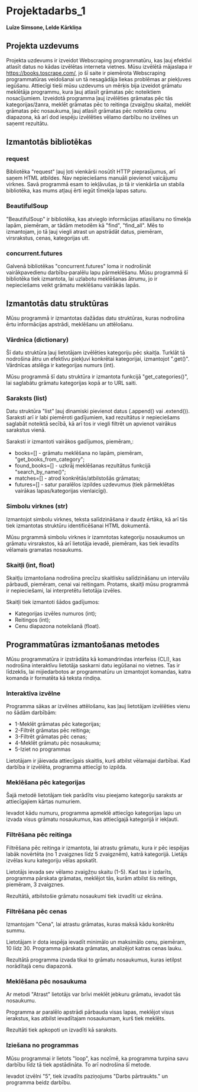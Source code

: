 # Projektadarbs_1
**Luīze Simsone, Lelde Kārkliņa**
## Projekta uzdevums
Projekta uzdevums ir izveidot Webscraping programmatūru, kas ļauj efektīvi atlasīt datus no kādas izvēlētas interneta vietnes. 
Mūsu izvēlētā mājaslapa ir https://books.toscrape.com/, jo šī saite ir piemērota Webscraping programmatūras veidošanai un tā nesagādāja liekas problēmas ar piekļuves iegūšanu. Attiecīgi tieši mūsu uzdevums un mērķis bija izveidot grāmatu meklētāja programmu, kura ļauj atlasīt grāmatas pēc noteiktiem nosacījumiem. 
Izveidotā programma ļauj izvēlēties grāmatas pēc tās kategorijas/žanra, meklēt grāmatas pēc to reitinga (zvaigžņu skaita), meklēt grāmatas pēc nosaukuma, ļauj atlasīt grāmatas pēc noteikta cenu diapazona, kā arī dod iespēju izvēlēties vēlamo darbību no izvēlnes un saņemt rezultātu. 

## Izmantotās bibliotēkas
### request
Bibliotēka "request" ļauj ļoti vienkārši nosūtīt HTTP pieprasījumus, arī saņem HTML atbildes. Nav nepieciešams manuāli pievienot vaicājumu virknes.
Savā programmā esam to iekļāvušas, jo tā ir vienkārša un stabila bibliotēka, kas mums atļauj ērti iegūt tīmekļa lapas saturu.

### BeautifulSoup
"BeautifulSoup" ir bibliotēka, kas atvieglo informācijas atlasīšanu no tīmekļa lapām, piemēram, ar tādām metodēm kā "find", "find_all".
Mēs to izmantojam, jo tā ļauj viegli atrast un apstrādāt datus, piemēram, virsrakstus, cenas, kategorijas utt.

### concurrent.futures
Galvenā bibliotēkas "concurrent.futures" loma ir nodrošināt vairākpavedienu darbību-paralēlu lapu pārmeklēšanu. 
Mūsu programmā šī bibliotēka tiek izmantota, lai uzlabotu meklēšanas ātrumu, jo ir nepieciešams veikt grāmatu meklēšanu vairākās lapās.


## Izmantotās datu struktūras
Mūsu programmā ir izmantotas dažādas datu struktūras, kuras nodrošina ērtu informācijas apstrādi, meklēšanu un attēlošanu.
### Vārdnīca (dictionary)
Šī datu struktūra ļauj lietotājam izvēlēties kategoriju pēc skaitļa. Turklāt tā nodrošina ātru un efektīvu piekļuvi konkrētai kategorijai, izmantojot ".get()". Vārdnīcas atslēga ir kategorijas numurs (int).

Mūsu programmā šī datu struktūra ir izmantota funkcijā "get_categories()", lai saglabātu grāmatu kategorijas kopā ar to URL saiti.
### Saraksts (list)
Datu struktūra "list" ļauj dinamiski pievienot datus (.append() vai .extend()). Saraksti arī ir labi piemēroti gadījumiem, kad rezultātus ir nepieciešams saglabāt noteiktā secībā, kā arī tos ir viegli filtrēt un apvienot vairākus sarakstus vienā.

Saraksti ir izmantoti vairākos gadījumos, piemēram,:
+ books=[] - grāmatu meklēšana no lapām, piemēram, "get_books_from_category";
+ found_books=[] - uzkrāj meklēšanas rezultātus funkcijā "search_by_name()";
+ matches=[] - atrod konkrētās/atbilstošās grāmatas;
+ futures=[] - satur paralēlos izpildes uzdevumus (tiek pārmeklētas vairākas lapas/kategorijas vienlaicīgi).
### Simbolu virknes (str)
Izmantojot simbolu virknes, teksta salīdzināšana ir daudz ērtāka, kā arī tās tiek izmantotas struktūru identificēšanai HTML dokumentā. 

Mūsu prgrammā simbolu virknes ir izamntotas kategoriju nosaukumos un grāmatu virsrakstos, kā arī lietotāja ievadē, piemēram, kas tiek ievadīts vēlamais gramatas nosaukums.
### Skaitļi (int, float)
Skaitļu izmantošana nodrošina precīzu skaitlisku salīdzināšanu un intervālu pārbaudi, piemēram, cenai vai reitingam. Protams, skaitļi mūsu programmā ir nepieciešami, lai interpretētu lietotāja izvēles.

Skaitļi tiek izmantoti šādos gadījumos:
+ Kategorijas izvēles numuros (int);
+ Reitingos (int);
+ Cenu diapazona noteikšanā (float).
## Programmatūras izmantošanas metodes
Mūsu programmatūra ir izstrādāta kā komandrindas interfeiss (CLI), kas nodrošina interaktīvu lietotāja saskarni datu iegūšanai no vietnes. Tas ir līdzeklis, lai mijiedarbotos ar programmatūru un izmantojot komandas, katra komanda ir formatēta kā teksta rindiņa. 
### Interaktīva izvēlne
Programma sākas ar izvēlnes attēlošanu, kas ļauj lietotājam izvēlēties vienu no šādām darbībām:
+ 1-Meklēt grāmatas pēc kategorijas;
+ 2-Filtrēt grāmatas pēc reitinga;
+ 3-Filtrēt grāmatas pēc cenas;
+ 4-Meklēt grāmatu pēc nosaukuma;
+ 5-Iziet no programmas

Lietotājam ir jāievada attiecīgais skaitlis, kurš atbilst vēlamajai darbībai. Kad darbība ir izvēlēta, programma attiecīgi to izpilda.
### Meklēšana pēc kategorijas
Šajā metodē lietotājam tiek parādīts visu pieejamo kategoriju saraksts ar attiecīgajiem kārtas numuriem. 

Ievadot kādu numuru, programma apmeklē attiecīgo kategorijas lapu un izvada visus grāmatu nosaukumus, kas attiecīgajā kategorijā ir iekļauti.
### Filtrēšana pēc reitinga
Filtrēšana pēc reitinga ir izmantota, lai atrastu grāmatu, kura ir pēc iespējas labāk novērtēta (no 1 zvaigznes līdz 5 zvaigznēm), katrā kategorijā. Lietājs izvēlas kuru kategoriju vēlas apskatīt.

Lietotājs ievada sev vēlamo zvaigžņu skaitu (1-5). Kad tas ir izdarīts, programma pārskata grāmatas, meklējot tās, kurām atbilst šis reitings, piemēram, 3 zvaigznes.

Rezultātā, atbilstošie grāmatu nosaukumi tiek izvadīti uz ekrāna.
### Filtrēšana pēc cenas
Izmantojam "Cena", lai atrastu grāmatas, kuras maksā kādu konkrētu summu. 

Lietotājam ir dota iespēja ievadīt minimālo un maksimālo cenu, piemēram, 10 līdz 30. Programma pārskata grāmatas, analizējot katras cenas lauku. 

Rezultātā programma izvada tikai to grāmatu nosaukumus, kuras ietilpst norādītajā cenu diapazonā.
### Meklēšana pēc nosaukuma
Ar metodi "Atrast" lietotājs var brīvi meklēt jebkuru grāmatu, ievadot tās nosaukumu. 

Programma ar paralēlo apstrādi pārbauda visas lapas, meklējot visus ierakstus, kas atbilst ievadītajam nosaukumam, kurš tiek meklēts. 

Rezultāti tiek apkopoti un izvadīti kā saraksts.
### Iziešana no programmas
Mūsu programmai ir lietots "loop", kas nozīmē, ka programma turpina savu darbību līdz tā tiek apstādināta. To arī nodrošina šī metode.

Ievadot izvēlni "5", tiek izvadīts paziņojums "Darbs pārtraukts." un programma beidz darbību.

